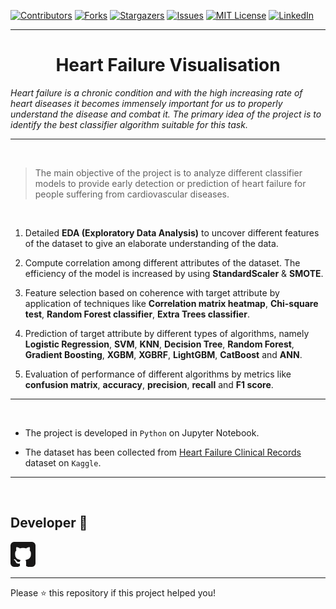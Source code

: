 <div id="top"></div>

[![Contributors][contributors-shield]][contributors-url]
[![Forks][forks-shield]][forks-url]
[![Stargazers][stars-shield]][stars-url]
[![Issues][issues-shield]][issues-url]
[![MIT License][license-shield]][license-url]
[![LinkedIn][linkedin-shield]][linkedin-url]

---

<h1 align="center">Heart Failure Visualisation</h1>

_Heart failure is a chronic condition and with the high increasing rate of heart diseases it becomes immensely important for us to properly understand the disease and combat it. The primary idea of the project is to identify the best classifier algorithm suitable for this task._

---

<br>

> The main objective of the project is to analyze different classifier models to provide early detection or prediction of heart failure for people suffering from cardiovascular diseases.

<br>

1. Detailed **EDA (Exploratory Data Analysis)** to uncover different features of the dataset to give an elaborate understanding of the data.

2. Compute correlation among different attributes of the dataset. The efficiency of the model is increased by using **StandardScaler** & **SMOTE**.

3. Feature selection based on coherence with target attribute by application of techniques like **Correlation matrix heatmap**, **Chi-square test**, **Random Forest classifier**, **Extra Trees classifier**.

4. Prediction of target attribute by different types of algorithms, namely **Logistic Regression**, **SVM**, **KNN**, **Decision Tree**, **Random Forest**, **Gradient Boosting**, **XGBM**, **XGBRF**, **LightGBM**, **CatBoost** and **ANN**.

5. Evaluation of performance of different algorithms by metrics like **confusion matrix**, **accuracy**, **precision**, **recall** and **F1 score**.

---

<br>

- The project is developed in `Python` on Jupyter Notebook.

- The dataset has been collected from [Heart Failure Clinical Records](https://www.kaggle.com/andrewmvd/heart-failure-clinical-data "Kaggle") dataset on `Kaggle`.

---

<br>

## Developer 👤

<p>
	<a href = 'https://github.com/theritwikkundu' target='_blank'> <img src=https://github.com/edent/SuperTinyIcons/blob/master/images/svg/github.svg height='40px' /></a>
    &nbsp;
<p>

---

Please ⭐️ this repository if this project helped you!


<!-- MARKDOWN LINKS & IMAGES -->
<!-- https://www.markdownguide.org/basic-syntax/#reference-style-links -->
[contributors-shield]: https://img.shields.io/github/contributors/theritwikkundu/Heart-Failure-Visualisation.svg?style=for-the-badge
[contributors-url]: https://github.com/theritwikkundu/Heart-Failure-Visualisation/graphs/contributors
[forks-shield]: https://img.shields.io/github/forks/theritwikkundu/Heart-Failure-Visualisation.svg?style=for-the-badge
[forks-url]: https://github.com/theritwikkundu/Heart-Failure-Visualisation/network/members
[stars-shield]: https://img.shields.io/github/stars/theritwikkundu/Heart-Failure-Visualisation.svg?style=for-the-badge
[stars-url]: https://github.com/theritwikkundu/Heart-Failure-Visualisation/stargazers
[issues-shield]: https://img.shields.io/github/issues/theritwikkundu/Heart-Failure-Visualisation.svg?style=for-the-badge
[issues-url]: https://github.com/theritwikkundu/Heart-Failure-Visualisation/issues
[license-shield]: https://img.shields.io/github/license/theritwikkundu/Heart-Failure-Visualisation.svg?style=for-the-badge
[license-url]: https://github.com/theritwikkundu/Heart-Failure-Visualisation/blob/master/LICENSE
[linkedin-shield]: https://img.shields.io/badge/-LinkedIn-black.svg?style=for-the-badge&logo=linkedin&colorB=555
[linkedin-url]: https://www.linkedin.com/in/theritwikkundu/